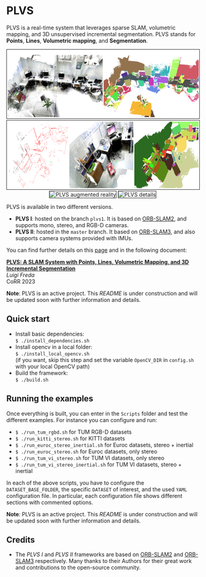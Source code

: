 # PLVS 


PLVS is a real-time system that leverages sparse SLAM, volumetric mapping, and 3D unsupervised incremental segmentation. PLVS stands for **Points**, **Lines**, **Volumetric mapping**, and **Segmentation**. 

<p align="center">
<img src="Images/PLVS-lab.png"
alt="PLVS lab" height="180" border="1"/> 
<img src="Images/PLVS-Points-Lines-Vol-Seg.png"
alt="PLVS details" height="180" border="1"/> 
<img src="Images/PLVS-ar2.gif"
alt="PLVS augmented reality" height="180" border="1"/> 
<img src="Images/PLVS-details.gif"
alt="PLVS details" height="180" border="1"/> 
</p>

PLVS is available in two different versions.
- **PLVS I**: hosted on the branch `plvs1`. It is based on [ORB-SLAM2](https://github.com/raulmur/ORB_SLAM2), and supports mono, stereo, and RGB-D cameras.
- **PLVS II**: hosted in the `master` branch. It based on [ORB-SLAM3](https://github.com/UZ-SLAMLab/ORB_SLAM3), and also supports camera systems provided with IMUs. 


You can find further details on this [page](https://www.luigifreda.com/research/plvs-an-open-source-rgb-d-and-stereo-slam-for-volumetric-reconstruction-and-3d-incremental-segmentation/) and in the following document:

**[PLVS: A SLAM System with Points, Lines, Volumetric Mapping, and 3D Incremental Segmentation](https://www.luigifreda.com/wp-content/uploads/2023/09/Freda-PLVS.pdf)**         
*Luigi Freda*        
CoRR 2023 



**Note**: PLVS is an active project. This *README* is under construction and will be updated soon with further information and details. 


  
  
## Quick start 

- Install basic dependencies:      
  `$ ./install_dependencies.sh`        
- Install opencv in a local folder:                 
  `$ ./install_local_opencv.sh`      
  (if you want, skip this step and set the variable `OpenCV_DIR` in `config.sh` with your local OpenCV path)     
- Build the framework:       
  `$ ./build.sh`


## Running the examples 

Once everything is built, you can enter in the `Scripts` folder and test the different examples. For instance you can configure and run: 
- `$ ./run_tum_rgbd.sh` for TUM RGB-D datasets 
- `$ ./run_kitti_stereo.sh` for KITTI datasets
- `$ ./run_euroc_stereo_inertial.sh` for Euroc datasets, stereo + inertial
- `$ ./run_euroc_stereo.sh` for Euroc datasets, only stereo
- `$ ./run_tum_vi_stereo.sh` for TUM VI datasets, only stereo
- `$ ./run_tum_vi_stereo_inertial.sh` for TUM VI datasets, stereo + inertial

In each of the above scripts, you have to configure the `DATASET_BASE_FOLDER`, the specific `DATASET` of interest, and the used `YAML` configuration file. In particular, each configuration file shows different sections with commented options.   

**Note**: PLVS is an active project. This *README* is under construction and will be updated soon with further information and details. 

## Credits  

* The *PLVS I* and *PLVS II* frameworks are based on [ORB-SLAM2](https://github.com/raulmur/ORB_SLAM2) and [ORB-SLAM3](https://github.com/UZ-SLAMLab/ORB_SLAM3) respectively. Many thanks to their Authors for their great work and contributions to the open-source community. 

